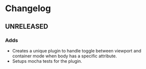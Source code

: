 # Changelog

## UNRELEASED

### Adds

* Creates a unique plugin to handle toggle between viewport and container mode when body has a specific attribute.
* Setups mocha tests for the plugin.

